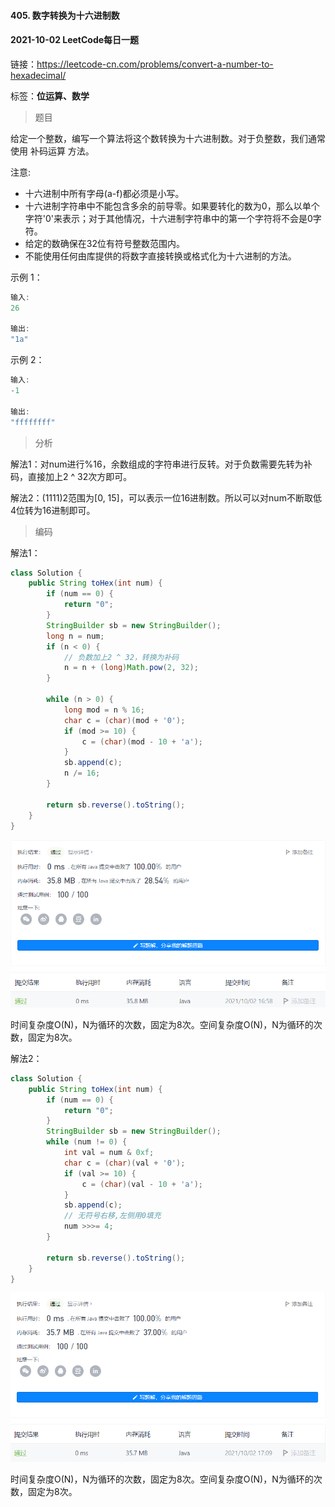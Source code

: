 #### 405. 数字转换为十六进制数

#### 2021-10-02 LeetCode每日一题

链接：https://leetcode-cn.com/problems/convert-a-number-to-hexadecimal/

标签：**位运算、数学**

> 题目

给定一个整数，编写一个算法将这个数转换为十六进制数。对于负整数，我们通常使用 补码运算 方法。

注意:

- 十六进制中所有字母(a-f)都必须是小写。
- 十六进制字符串中不能包含多余的前导零。如果要转化的数为0，那么以单个字符'0'来表示；对于其他情况，十六进制字符串中的第一个字符将不会是0字符。 
- 给定的数确保在32位有符号整数范围内。
- 不能使用任何由库提供的将数字直接转换或格式化为十六进制的方法。

示例 1：

```java
输入:
26

输出:
"1a"
```

示例 2：

```java
输入:
-1

输出:
"ffffffff"
```

> 分析

解法1：对num进行%16，余数组成的字符串进行反转。对于负数需要先转为补码，直接加上2 ^ 32次方即可。

解法2：(1111)2范围为[0, 15]，可以表示一位16进制数。所以可以对num不断取低4位转为16进制即可。

> 编码

解法1：

```java
class Solution {
    public String toHex(int num) {
        if (num == 0) {
            return "0";
        }
        StringBuilder sb = new StringBuilder();
        long n = num;
        if (n < 0) {
            // 负数加上2 ^ 32，转换为补码
            n = n + (long)Math.pow(2, 32);
        }
        
        while (n > 0) {
            long mod = n % 16;
            char c = (char)(mod + '0');
            if (mod >= 10) {
                c = (char)(mod - 10 + 'a');
            }
            sb.append(c);
            n /= 16;
        }

        return sb.reverse().toString();
    }
}
```

![image-20211002165825578](405.数字转换为十六进制数.assets/image-20211002165825578.png)

时间复杂度O(N)，N为循环的次数，固定为8次。空间复杂度O(N)，N为循环的次数，固定为8次。

解法2：

```java
class Solution {
    public String toHex(int num) {
        if (num == 0) {
            return "0";
        }
        StringBuilder sb = new StringBuilder();
        while (num != 0) {
            int val = num & 0xf;
            char c = (char)(val + '0');
            if (val >= 10) {
                c = (char)(val - 10 + 'a');
            }
            sb.append(c);
            // 无符号右移,左侧用0填充
            num >>>= 4;
        }

        return sb.reverse().toString();
    }
}
```

![image-20211002170956256](405.数字转换为十六进制数.assets/image-20211002170956256.png)

时间复杂度O(N)，N为循环的次数，固定为8次。空间复杂度O(N)，N为循环的次数，固定为8次。